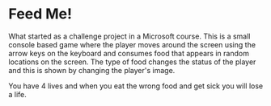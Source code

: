 # Feed Me!

What started as a challenge project in a Microsoft course.  This is a small console based game where the player moves around the screen using the arrow
keys on the keyboard and consumes food that appears in random locations on the screen. The type of food changes the status of the player and this is 
shown by changing the player's image.

You have 4 lives and when you eat the wrong food and get sick you will lose a life.
